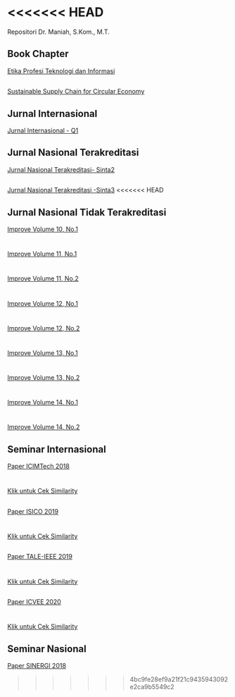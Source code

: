 
<<<<<<< HEAD
=======
Repositori Dr. Maniah, S.Kom., M.T.

## Book Chapter

[Etika Profesi Teknologi dan Informasi](./Book%20Chapter/E-BOOK_Etika%20Profesi%20Teknologi%20dan%20Informasi_compressed.pdf)
##
[Sustainable Supply Chain for Circular Economy](./Book%20Chapter/Sustainable%20Supply%20Chain%20for%20Circular%20Economy.pdf)
## Jurnal Internasional
[Jurnal Internasional - Q1](./Jurnal%20Internasional/Jurnal%20Q1%20-%20Maniah.pdf)
## Jurnal Nasional Terakreditasi
[Jurnal Nasional Terakreditasi- Sinta2](./Jurnal%20Nasional%20Terakreditasi/Jurnal%20IJCCS%20Sinta-2.pdf)
##
[Jurnal Nasional Terakreditasi -Sinta3](./Jurnal%20Nasional%20Terakreditasi/Jurnal%20JATISI%20Sinta-3.pdf)
<<<<<<< HEAD
## Jurnal Nasional Tidak Terakreditasi
[Improve Volume 10, No.1](./Jurnal%20Tidak%20Terakreditasi/Improve-10.1/Improve_10-1-Maniah.pdf)
#
[Improve Volume 11, No.1](./Jurnal%20Tidak%20Terakreditasi/Improve-11.1/Improve_11-1.pdf)
#
[Improve Volume 11, No.2](./Jurnal%20Tidak%20Terakreditasi/Improve-11.2/Improve%2011.2-%20Maniah.pdf)
#
[Improve Volume 12, No.1](./Jurnal%20Tidak%20Terakreditasi/Improve-12.1/Improve_12-1.pdf)
#
[Improve Volume 12, No.2](./Jurnal%20Tidak%20Terakreditasi/Improve-12.2/Improve_12-2.pdf)
#
[Improve Volume 13, No.1](./Jurnal%20Tidak%20Terakreditasi/Improve-13.1/Artikel_13-1.pdf)
#
[Improve Volume 13, No.2](./Jurnal%20Tidak%20Terakreditasi/Improve-13.2/13-2.pdf)
#
[Improve Volume 14, No.1](./Jurnal%20Tidak%20Terakreditasi/Improve-14.1/14-1.pdf)
#
[Improve Volume 14, No.2](./Jurnal%20Tidak%20Terakreditasi/Improve-14.2/14-2.pdf)

## Seminar Internasional

[Paper ICIMTech 2018](./Seminar%20Internasional/ICIMTech%202018/Paper%20ICIMTech%202018.pdf)
#
[Klik untuk Cek Similarity](./Seminar%20Internasional/ICIMTech%202018/Cek%20Similarity.pdf)
##
[Paper ISICO 2019](./Seminar%20Internasional/ISICO%202019/Paper%20ISICO%202019.pdf)
#
[Klik untuk Cek Similarity](./Seminar%20Internasional/ISICO%202019/Cek%20Similarity%20Paper%20ISICO%202019.pdf)
##
[Paper TALE-IEEE 2019](./Seminar%20Internasional/TALE_IEEE%202019/Paper%20TALE-IEEE%202019.pdf)
#
[Klik untuk Cek Similarity](./Seminar%20Internasional/TALE_IEEE%202019/Cek%20Similarity%20TALE-IEEE%202019.pdf)
##
[Paper ICVEE 2020](./Seminar%20Internasional/ICVEE%202020/Paper%20ICVEE%202020.pdf)
#
[Klik untuk Cek Similarity](./Seminar%20Internasional/ICVEE%202020/Cek%20Similarity.pdf)

## Seminar Nasional

[Paper SINERGI 2018](./Seminar%20Nasional/Paper%20SINERGI%202018.pdf)
>>>>>>> 4bc9fe28ef9a21f21c9435943092e2ca9b5549c2